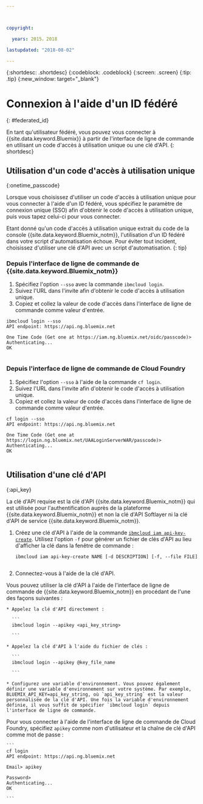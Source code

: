 ```yaml
---



copyright:

  years: 2015，2018

lastupdated: "2018-08-02"

---
```


{:shortdesc: .shortdesc}
{:codeblock: .codeblock}
{:screen: .screen}
{:tip: .tip}
{:new_window: target="_blank"}

# Connexion à l'aide d'un ID fédéré
{: #federated_id}

En tant qu'utilisateur fédéré, vous pouvez vous connecter à {{site.data.keyword.Bluemix}} à partir de l'interface de ligne de commande en utilisant un code d'accès à utilisation unique ou une clé d'API. 
{: shortdesc}

## Utilisation d'un code d'accès à utilisation unique
{:onetime_passcode}

Lorsque vous choisissez d'utiliser un code d'accès à utilisation unique pour vous connecter à l'aide d'un ID fédéré, vous spécifiez le paramètre de connexion unique (SSO) afin d'obtenir le code d'accès à utilisation unique, puis vous tapez celui-ci pour vous connecter. 

Etant donné qu'un code d'accès à utilisation unique extrait du code de la console {{site.data.keyword.Bluemix_notm}}, l'utilisation d'un ID fédéré dans votre script d'automatisation échoue. Pour éviter tout incident, choisissez d'utiliser une clé d'API avec un script d'automatisation. 
{: tip}

### Depuis l'interface de ligne de commande de {{site.data.keyword.Bluemix_notm}}
1. Spécifiez l'option `--sso` avec la commande `ibmcloud login`.
2. Suivez l'URL dans l'invite afin d'obtenir le code d'accès à utilisation unique.
3. Copiez et collez la valeur de code d'accès dans l'interface de ligne de commande comme valeur d'entrée.
    
  ``` 
  ibmcloud login --sso
  API endpoint: https://api.ng.bluemix.net
      
  One Time Code (Get one at https://iam.ng.bluemix.net/oidc/passcode)> 
  Authenticating...
  OK
      
  ```
  
### Depuis l'interface de ligne de commande de Cloud Foundry
1. Spécifiez l'option `--sso` à l'aide de la commande `cf login`. 
2. Suivez l'URL dans l'invite afin d'obtenir le code d'accès à utilisation unique. 
3. Copiez et collez la valeur de code d'accès dans l'interface de ligne de commande comme valeur d'entrée. 
    
  ```
  cf login --sso
  API endpoint: https://api.ng.bluemix.net
      
  One Time Code (Get one at https://login.ng.bluemix.net/UAALoginServerWAR/passcode)>
  Authenticating...
  OK
      
  ```

## Utilisation d'une clé d'API
{:api_key}

La clé d'API requise est la clé d'API {{site.data.keyword.Bluemix_notm}} qui est utilisée pour l'authentification auprès de la plateforme {{site.data.keyword.Bluemix_notm}} et non la clé d'API Softlayer ni la clé d'API de service {{site.data.keyword.Bluemix_notm}}.

1. Créez une clé d'API à l'aide de la commande [`ibmcloud iam api-key-create`](/docs/cli/reference/ibmcloud/cli_api_policy.html#ibmcloud_iam_api_key_create). Utilisez l'option `-f` pour générer un fichier de clés d'API au lieu d'afficher la clé dans la fenêtre de commande :

   ```
   ibmcloud iam api-key-create NAME [-d DESCRIPTION] [-f, --file FILE]
  
   ```

2. Connectez-vous à l'aide de la clé d'API. 

  Vous pouvez utiliser la clé d'API à l'aide de l'interface de ligne de commande de {{site.data.keyword.Bluemix_notm}} en procédant de l'une des façons suivantes :
    
    * Appelez la clé d'API directement :
  
      ```
      ibmcloud login --apikey <api_key_string>
    
      ```
    
    * Appelez la clé d'API à l'aide du fichier de clés : 
  
      ```
      ibmcloud login --apikey @key_file_name
    
      ```
    
    * Configurez une variable d'environnement. Vous pouvez également définir une variable d'environnement sur votre système. Par exemple, BLUEMIX_API_KEY=api_key_string, où `api_key_string` est la valeur personnalisée de la clé d'API. Une fois la variable d'environnement définie, il vous suffit de spécifier `ibmcloud login` depuis l'interface de ligne de commande. 
  
  Pour vous connecter à l'aide de l'interface de ligne de commande de Cloud Foundry, spécifiez `apikey` comme nom d'utilisateur et la chaîne de clé d'API comme mot de passe :

    ```
    cf login
    API endpoint: https://api.ng.bluemix.net
  
    Email> apikey
  
    Password>
    Authenticating...
    OK
  
    ```
